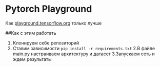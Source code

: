 # Pytorch Playground
Как [playground.tensorflow.org](https://playground.tensorflow.org/) только лучше

##Как с этим работать
1) Клонируем себе репозиторий
2) Ставим зависимости `pip install -r requirements.txt`
2.В файле main.py настраиваем архитектуру и датасет
3.Запускаем сеть и ждем результаты